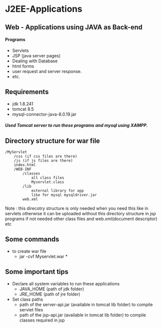 # J2EE-Applications
## Web - Applications using JAVA as Back-end
#### Programs 
* Servlets
* JSP (java server pages)
* Dealing with Database
* html forms
* user request and server response.
* etc.
## Requirements
* jdk 1.8.241
* tomcat 8.5
* mysql-connector-java-8.0.19.jar
    
##### Used Tomcat server to run these programs and mysql using XAMPP.

## Directory structure for war file
```
/MyServlet
    /css (if css files are there)
    /js (if js files are there)
    index.html
    /WEB-INF
        /classes
            all class files
            Myservlet.class
        /lib
            external library for app
            like for mysql mysqldriver.jar
        web.xml
```
Note : this direcotry structure is only needed when you need this like in servlets otherwise it can be uploaded without this directory structure in jsp programs if not needed other class files and web.xml(document descriptor) etc

## Some commands
* to create war file
    * jar -cvf Myservlet.war *
    
    
## Some important tips
* Declare all system variables to run these applications
    * JAVA_HOME (path of jdk folder)
    * JRE_HOME  (path of jre folder)
* Set class paths
    * path of the server-api.jar (available in tomcat lib folder) to compile servlet files
    * path of the jsp-api.jar (available in tomcat lib folder) to compile classes required in jsp
    
